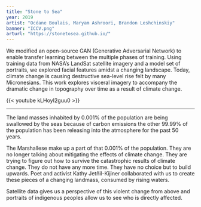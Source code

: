 ```yaml
---
title: "Stone to Sea"
year: 2019
artist: "Océane Boulais, Maryam Ashroori, Brandon Leshchinskiy"
banner: "ICCV.png"
arturl: "https://stonetosea.github.io/"
---
```


We modified an open-source GAN (Generative Adversarial Network) to enable
transfer learning between the multiple phases of training. Using training data
from NASA’s LandSat satellite imagery and a model set of portraits, we explored
facial features amidst a changing landscape. Today, climate change is causing
destructive sea-level rise felt by many Micronesians. This work explores
visceral imagery to accompany the dramatic change in topography over time as a
result of climate change.

{{< youtube kLHoyI2guu0 >}}

***

The land masses inhabited by 0.001% of the population are being swallowed by the seas because of carbon emissions the other 99.99% of the population has been releasing into the atmosphere for the past 50 years.

The Marshallese make up a part of that 0.001% of the population. They are no longer talking about mitigating the effects of climate change. They are trying to figure out how to survive the catastrophic results of climate change. They do not have any more time. They have no choice but to build upwards. Poet and activist Kathy Jetñil-Kijiner collaborated with us to create these pieces of a changing landmass, consumed by rising waters.

Satellite data gives us a perspective of this violent change from above and portraits of indigenous peoples allow us to see who is directly affected.
